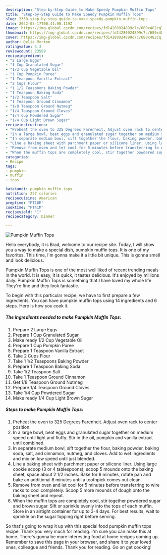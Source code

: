 ```yaml
---
description: "Step-by-Step Guide to Make Speedy Pumpkin Muffin Tops"
title: "Step-by-Step Guide to Make Speedy Pumpkin Muffin Tops"
slug: 2350-step-by-step-guide-to-make-speedy-pumpkin-muffin-tops
date: 2022-03-17T00:41:00.119Z
image: https://img-global.cpcdn.com/recipes/fd14280024899c7c/680x482cq70/pumpkin-muffin-tops-recipe-main-photo.jpg
thumbnail: https://img-global.cpcdn.com/recipes/fd14280024899c7c/680x482cq70/pumpkin-muffin-tops-recipe-main-photo.jpg
cover: https://img-global.cpcdn.com/recipes/fd14280024899c7c/680x482cq70/pumpkin-muffin-tops-recipe-main-photo.jpg
author: Delia Morton
ratingvalue: 4.3
reviewcount: 23589
recipeingredient:
- "2 Large Eggs"
- "1 Cup Granulated Sugar"
- "1/2 Cup Vegetable Oil"
- "1 Cup Pumpkin Puree"
- "1 Teaspoon Vanilla Extract"
- "2 Cups Flour"
- "1 1/2 Teaspoons Baking Powder"
- "1 Teaspoon Baking Soda"
- "1/2 Teaspoon Salt"
- "1 Teaspoon Ground Cinnamon"
- "1/8 Teaspoon Ground Nutmeg"
- "1/4 Teaspoon Ground Cloves"
- "1/4 Cup Powdered Sugar"
- "1/4 Cup Light Brown Sugar"
recipeinstructions:
- "Preheat the oven to 325 Degrees Farenheit. Adjust oven rack to center position."
- "In a large bowl, beat eggs and granulated sugar together on medium speed until light and fluffy. Stir in the oil, pumpkin and vanilla extract until combined."
- "In separate medium bowl, sift together the flour, baking powder, baking soda, salt, and cinnamon, nutmeg, and cloves. Add to wet ingredients and mix on low speed until just blended."
- "Line a baking sheet with parchment paper or silicone liner. Using large cookie scoop (3 or 4 tablespoons), scoop 5 mounds onto the baking sheet, space about 2 1/2 inches. Bake for 8 minutes, rotate pan and bake an additional 8 minutes until a toothpick comes out clean."
- "Remove from oven and let cool for 5 minutes before transferring to wire racks to cool completely. Scoop 5 more mounds of dough onto the baking sheet and repeat."
- "When the muffin tops are completely cool, stir together powdered sugar and brown sugar. Sift or sprinkle evenly into the tops of each muffin. Store in an airtight container for up to 3-4 days. For best results, wait to sprinkle on the sugar topping right before serving."
categories:
- Recipe
tags:
- pumpkin
- muffin
- tops

katakunci: pumpkin muffin tops 
nutrition: 257 calories
recipecuisine: American
preptime: "PT18M"
cooktime: "PT41M"
recipeyield: "1"
recipecategory: Dinner

---
```



![Pumpkin Muffin Tops](https://img-global.cpcdn.com/recipes/fd14280024899c7c/680x482cq70/pumpkin-muffin-tops-recipe-main-photo.jpg)

Hello everybody, it is Brad, welcome to our recipe site. Today, I will show you a way to make a special dish, pumpkin muffin tops. It is one of my favorites. This time, I'm gonna make it a little bit unique. This is gonna smell and look delicious.

Pumpkin Muffin Tops is one of the most well liked of recent trending meals in the world. It is easy, it is quick, it tastes delicious. It's enjoyed by millions daily. Pumpkin Muffin Tops is something that I have loved my whole life. They're fine and they look fantastic.




To begin with this particular recipe, we have to first prepare a few ingredients. You can have pumpkin muffin tops using 14 ingredients and 6 steps. Here is how you cook it.

<!--inarticleads1-->

##### The ingredients needed to make Pumpkin Muffin Tops:

1. Prepare 2 Large Eggs
1. Prepare 1 Cup Granulated Sugar
1. Make ready 1/2 Cup Vegetable Oil
1. Prepare 1 Cup Pumpkin Puree
1. Prepare 1 Teaspoon Vanilla Extract
1. Take 2 Cups Flour
1. Take 1 1/2 Teaspoons Baking Powder
1. Prepare 1 Teaspoon Baking Soda
1. Take 1/2 Teaspoon Salt
1. Take 1 Teaspoon Ground Cinnamon
1. Get 1/8 Teaspoon Ground Nutmeg
1. Prepare 1/4 Teaspoon Ground Cloves
1. Take 1/4 Cup Powdered Sugar
1. Make ready 1/4 Cup Light Brown Sugar




<!--inarticleads2-->

##### Steps to make Pumpkin Muffin Tops:

1. Preheat the oven to 325 Degrees Farenheit. Adjust oven rack to center position.
1. In a large bowl, beat eggs and granulated sugar together on medium speed until light and fluffy. Stir in the oil, pumpkin and vanilla extract until combined.
1. In separate medium bowl, sift together the flour, baking powder, baking soda, salt, and cinnamon, nutmeg, and cloves. Add to wet ingredients and mix on low speed until just blended.
1. Line a baking sheet with parchment paper or silicone liner. Using large cookie scoop (3 or 4 tablespoons), scoop 5 mounds onto the baking sheet, space about 2 1/2 inches. Bake for 8 minutes, rotate pan and bake an additional 8 minutes until a toothpick comes out clean.
1. Remove from oven and let cool for 5 minutes before transferring to wire racks to cool completely. Scoop 5 more mounds of dough onto the baking sheet and repeat.
1. When the muffin tops are completely cool, stir together powdered sugar and brown sugar. Sift or sprinkle evenly into the tops of each muffin. Store in an airtight container for up to 3-4 days. For best results, wait to sprinkle on the sugar topping right before serving.




So that's going to wrap it up with this special food pumpkin muffin tops recipe. Thank you very much for reading. I'm sure you can make this at home. There's gonna be more interesting food at home recipes coming up. Remember to save this page in your browser, and share it to your loved ones, colleague and friends. Thank you for reading. Go on get cooking!
